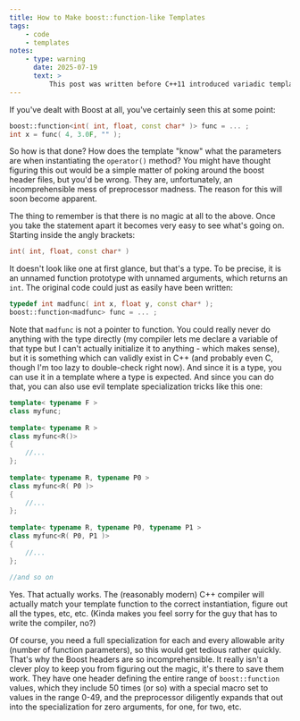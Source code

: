 ```yaml
---
title: How to Make boost::function-like Templates
tags:
    - code
    - templates
notes:
    - type: warning
      date: 2025-07-19
      text: >
          This post was written before C++11 introduced variadic templates. The section about specializing for each arity should just read "use a parameter pack".
---
```

If you've dealt with Boost at all, you've certainly seen this at some point:

```c++
boost::function<int( int, float, const char* )> func = ... ;
int x = func( 4, 3.0F, "" );
```

So how is that done? How does the template "know" what the parameters are when instantiating the `operator()` method? You might have thought figuring this out would be a simple matter of poking around the boost header files, but you'd be wrong. They are, unfortunately, an incomprehensible mess of preprocessor madness. The reason for this will soon become apparent.

The thing to remember is that there is no magic at all to the above. Once you take the statement apart it becomes very easy to see what's going on. Starting inside the angly brackets:

```c++
int( int, float, const char* )
```

It doesn't look like one at first glance, but that's a type. To be precise, it is an unnamed function prototype with unnamed arguments, which returns an `int`. The original code could just as easily have been written:

```c++
typedef int madfunc( int x, float y, const char* );
boost::function<madfunc> func = ... ;
```

Note that `madfunc` is not a pointer to function. You could really never do anything with the type directly (my compiler lets me declare a variable of that type but I can't actually initialize it to anything - which makes sense), but it is something which can validly exist in C++ (and probably even C, though I'm too lazy to double-check right now). And since it is a type, you can use it in a template where a type is expected. And since you can do that, you can also use evil template specialization tricks like this one:

```c++
template< typename F >
class myfunc;
 
template< typename R >
class myfunc<R()>
{
    //...
};
 
template< typename R, typename P0 >
class myfunc<R( P0 )>
{
    //...
};
 
template< typename R, typename P0, typename P1 >
class myfunc<R( P0, P1 )>
{
    //...
};
 
//and so on
```

Yes. That actually works. The (reasonably modern) C++ compiler will actually match your template function to the correct instantiation, figure out all the types, etc, etc. (Kinda makes you feel sorry for the guy that has to write the compiler, no?)

Of course, you need a full specialization for each and every allowable arity (number of function parameters), so this would get tedious rather quickly. That's why the Boost headers are so incomprehensible. It really isn't a clever ploy to keep you from figuring out the magic, it's there to save them work. They have one header defining the entire range of `boost::function` values, which they include 50 times (or so) with a special macro set to values in the range 0-49, and the preprocessor diligently expands that out into the specialization for zero arguments, for one, for two, etc.